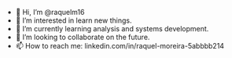 - 👋 Hi, I’m @raquelm16
- 👀 I’m interested in learn new things.
- 🌱 I’m currently learning analysis and systems development.
- 💞️ I’m looking to collaborate on the future.
- 📫 How to reach me: linkedin.com/in/raquel-moreira-5abbbb214

<!---
raquelm16/raquelm16 is a ✨ special ✨ repository because its `README.md` (this file) appears on your GitHub profile.
You can click the Preview link to take a look at your changes.
--->
